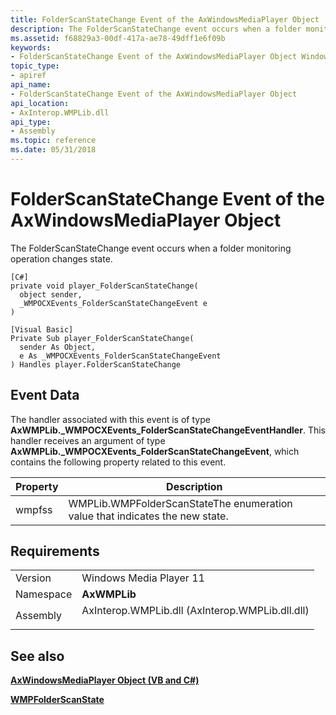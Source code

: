 ```yaml
---
title: FolderScanStateChange Event of the AxWindowsMediaPlayer Object
description: The FolderScanStateChange event occurs when a folder monitoring operation changes state.
ms.assetid: f68829a3-00df-417a-ae78-49dff1e6f09b
keywords:
- FolderScanStateChange Event of the AxWindowsMediaPlayer Object Windows Media Player
topic_type:
- apiref
api_name:
- FolderScanStateChange Event of the AxWindowsMediaPlayer Object
api_location:
- AxInterop.WMPLib.dll
api_type:
- Assembly
ms.topic: reference
ms.date: 05/31/2018
---
```


# FolderScanStateChange Event of the AxWindowsMediaPlayer Object

The FolderScanStateChange event occurs when a folder monitoring operation changes state.

``` syntax
[C#]
private void player_FolderScanStateChange(
  object sender,
  _WMPOCXEvents_FolderScanStateChangeEvent e
)

[Visual Basic]
Private Sub player_FolderScanStateChange( 
  sender As Object,  
  e As _WMPOCXEvents_FolderScanStateChangeEvent
) Handles player.FolderScanStateChange
```

## Event Data

The handler associated with this event is of type **AxWMPLib.\_WMPOCXEvents\_FolderScanStateChangeEventHandler**. This handler receives an argument of type **AxWMPLib.\_WMPOCXEvents\_FolderScanStateChangeEvent**, which contains the following property related to this event.



| Property | Description                                                                             |
|----------|-----------------------------------------------------------------------------------------|
| wmpfss   | WMPLib.WMPFolderScanStateThe enumeration value that indicates the new state.<br/> |



 

## Requirements



|                      |                                                                                                                            |
|----------------------|----------------------------------------------------------------------------------------------------------------------------|
| Version<br/>   | Windows Media Player 11<br/>                                                                                         |
| Namespace<br/> | **AxWMPLib**<br/>                                                                                                    |
| Assembly<br/>  | <dl> <dt>AxInterop.WMPLib.dll (AxInterop.WMPLib.dll.dll)</dt> </dl> |



## See also

<dl> <dt>

[**AxWindowsMediaPlayer Object (VB and C#)**](axwindowsmediaplayer-object--vb-and-c.md)
</dt> <dt>

[**WMPFolderScanState**](/windows/desktop/api/wmp/ne-wmp-wmpfolderscanstate)
</dt> </dl>

 

 






